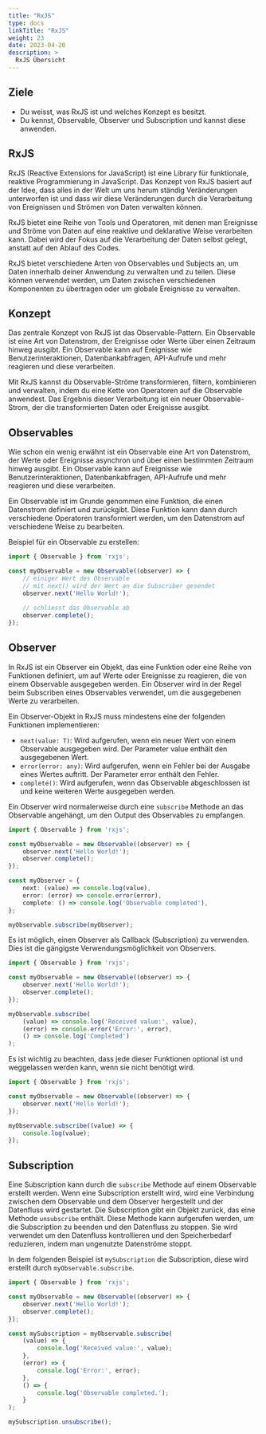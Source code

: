 ```yaml
---
title: "RxJS"
type: docs
linkTitle: "RxJS"
weight: 23
date: 2023-04-20
description: >
  RxJS Übersicht
---
```

## Ziele
* Du weisst, was RxJS ist und welches Konzept es besitzt.
* Du kennst, Observable, Observer und Subscription und kannst diese anwenden.

## RxJS
RxJS (Reactive Extensions for JavaScript) ist eine Library für funktionale, reaktive Programmierung in JavaScript. Das Konzept von RxJS basiert auf der Idee, dass alles in der Welt um uns herum ständig Veränderungen unterworfen ist und dass wir diese Veränderungen durch die Verarbeitung von Ereignissen und Strömen von Daten verwalten können.

RxJS bietet eine Reihe von Tools und Operatoren, mit denen man Ereignisse und Ströme von Daten auf eine reaktive und deklarative Weise verarbeiten kann. Dabei wird der Fokus auf die Verarbeitung der Daten selbst gelegt, anstatt auf den Ablauf des Codes.

RxJS bietet verschiedene Arten von Observables und Subjects an, um Daten innerhalb deiner Anwendung zu verwalten und zu teilen. Diese können verwendet werden, um Daten zwischen verschiedenen Komponenten zu übertragen oder um globale Ereignisse zu verwalten.

## Konzept
Das zentrale Konzept von RxJS ist das Observable-Pattern. Ein Observable ist eine Art von Datenstrom, der Ereignisse oder Werte über einen Zeitraum hinweg ausgibt. Ein Observable kann auf Ereignisse wie Benutzerinteraktionen, Datenbankabfragen, API-Aufrufe und mehr reagieren und diese verarbeiten.

Mit RxJS kannst du Observable-Ströme transformieren, filtern, kombinieren und verwalten, indem du eine Kette von Operatoren auf die Observable anwendest. Das Ergebnis dieser Verarbeitung ist ein neuer Observable-Strom, der die transformierten Daten oder Ereignisse ausgibt.


## Observables
Wie schon ein wenig erwähnt ist ein Observable eine Art von Datenstrom, der Werte oder Ereignisse asynchron und über einen bestimmten Zeitraum hinweg ausgibt. Ein Observable kann auf Ereignisse wie Benutzerinteraktionen, Datenbankabfragen, API-Aufrufe und mehr reagieren und diese verarbeiten.

Ein Observable ist im Grunde genommen eine Funktion, die einen Datenstrom definiert und zurückgibt. Diese Funktion kann dann durch verschiedene Operatoren transformiert werden, um den Datenstrom auf verschiedene Weise zu bearbeiten.

Beispiel für ein Observable zu erstellen:
```typescript
import { Observable } from 'rxjs';

const myObservable = new Observable((observer) => {
    // einiger Wert des Observable
    // mit next() wird der Wert an die Subscriber gesendet
    observer.next('Hello World!');
    
    // schliesst das Observable ab
    observer.complete();
});
```

## Observer
In RxJS ist ein Observer ein Objekt, das eine Funktion oder eine Reihe von Funktionen definiert, um auf Werte oder Ereignisse zu reagieren, die von einem Observable ausgegeben werden. Ein Observer wird in der Regel beim Subscriben eines Observables verwendet, um die ausgegebenen Werte zu verarbeiten.

Ein Observer-Objekt in RxJS muss mindestens eine der folgenden Funktionen implementieren:
* `next(value: T)`: Wird aufgerufen, wenn ein neuer Wert von einem Observable ausgegeben wird. Der Parameter value enthält den ausgegebenen Wert. 
* `error(error: any)`: Wird aufgerufen, wenn ein Fehler bei der Ausgabe eines Wertes auftritt. Der Parameter error enthält den Fehler. 
* `complete()`: Wird aufgerufen, wenn das Observable abgeschlossen ist und keine weiteren Werte ausgegeben werden.

Ein Observer wird normalerweise durch eine `subscribe` Methode an das Observable angehängt, um den Output des Observables zu empfangen.

```typescript
import { Observable } from 'rxjs';

const myObservable = new Observable((observer) => {
    observer.next('Hello World!');
    observer.complete();
});

const myObserver = {
    next: (value) => console.log(value),
    error: (error) => console.error(error),
    complete: () => console.log('Observable completed'),
};

myObservable.subscribe(myObserver);
```

Es ist möglich, einen Observer als Callback (Subscription) zu verwenden. Dies ist die gängigste Verwendungsmöglichkeit von Observers.
```typescript
import { Observable } from 'rxjs';

const myObservable = new Observable((observer) => {
    observer.next('Hello World!');
    observer.complete();
});

myObservable.subscribe(
    (value) => console.log('Received value:', value),
    (error) => console.error('Error:', error),
    () => console.log('Completed')
);
```

Es ist wichtig zu beachten, dass jede dieser Funktionen optional ist und weggelassen werden kann, wenn sie nicht benötigt wird.
```typescript
import { Observable } from 'rxjs';

const myObservable = new Observable((observer) => {
    observer.next('Hello World!');
});

myObservable.subscribe((value) => {
    console.log(value);
});
```

## Subscription
Eine Subscription kann durch die `subscribe` Methode auf einem Observable erstellt werden. Wenn eine Subscription erstellt wird, wird eine Verbindung zwischen dem Observable und dem Observer hergestellt und der Datenfluss wird gestartet. Die Subscription gibt ein Objekt zurück, das eine Methode `unsubscribe` enthält. Diese Methode kann aufgerufen werden, um die Subscription zu beenden und den Datenfluss zu stoppen.
Sie wird verwendet um den Datenfluss kontrollieren und den Speicherbedarf reduzieren, indem man ungenutzte Datenströme stoppt.

In dem folgenden Beispiel ist `mySubscription` die Subscription, diese wird erstellt durch `myObservable.subscribe`.

```typescript
import { Observable } from 'rxjs';

const myObservable = new Observable((observer) => {
    observer.next('Hello World!');
    observer.complete();
});

const mySubscription = myObservable.subscribe(
    (value) => {
        console.log('Received value:', value);
    },
    (error) => {
        console.log('Error:', error);
    },
    () => {
        console.log('Observable completed.');
    }
);

mySubscription.unsubscribe();
```

